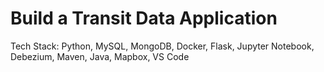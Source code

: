 # Build a Transit Data Application
Tech Stack: Python, MySQL, MongoDB, Docker, Flask, Jupyter Notebook, Debezium, Maven, Java, Mapbox, VS Code
